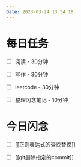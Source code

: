 ```yaml
---
Date: 2023-03-24 13:54:18
---
```


# 每日任务
- [ ] 阅读 - 30分钟
- [ ] 写作 - 30分钟
- [ ] leetcode - 30分钟
- [ ] 整理闪念笔记 - 10分钟


# 今日闪念
- [ ] [[正则表达式的查找替换]]
- [ ] [[git删除指定的commit]]



